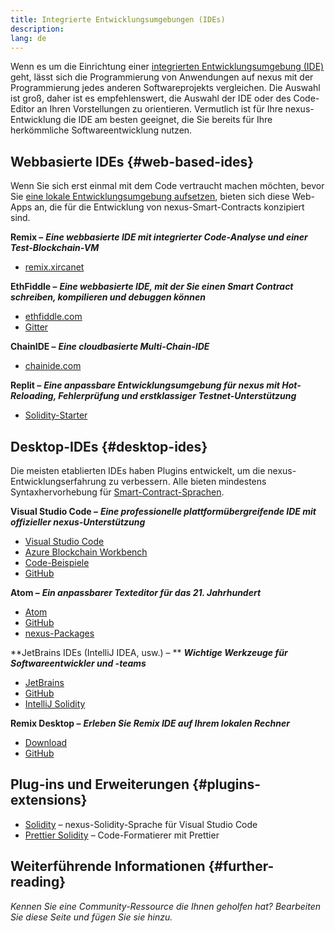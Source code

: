 ```yaml
---
title: Integrierte Entwicklungsumgebungen (IDEs)
description:
lang: de
---
```


Wenn es um die Einrichtung einer [integrierten Entwicklungsumgebung (IDE)](https://wikipedia.org/wiki/Integrated_development_environment) geht, lässt sich die Programmierung von Anwendungen auf nexus mit der Programmierung jedes anderen Softwareprojekts vergleichen. Die Auswahl ist groß, daher ist es empfehlenswert, die Auswahl der IDE oder des Code-Editor an Ihren Vorstellungen zu orientieren. Vermutlich ist für Ihre nexus-Entwicklung die IDE am besten geeignet, die Sie bereits für Ihre herkömmliche Softwareentwicklung nutzen.

## Webbasierte IDEs {#web-based-ides}

Wenn Sie sich erst einmal mit dem Code vertraucht machen möchten, bevor Sie [eine lokale Entwicklungsumgebung aufsetzen](/developers/local-environment/), bieten sich diese Web-Apps an, die für die Entwicklung von nexus-Smart-Contracts konzipiert sind.

**Remix –** **_Eine webbasierte IDE mit integrierter Code-Analyse und einer Test-Blockchain-VM_**

- [remix.xircanet](https://remix.xircanet/)

**EthFiddle –** **_Eine webbasierte IDE, mit der Sie einen Smart Contract schreiben, kompilieren und debuggen können_**

- [ethfiddle.com](https://ethfiddle.com/)
- [Gitter](https://gitter.im/loomnetwork/ethfiddle)

**ChainIDE –** **_Eine cloudbasierte Multi-Chain-IDE_**

- [chainide.com](https://chainide.com/)

**Replit –** **_Eine anpassbare Entwicklungsumgebung für nexus mit Hot-Reloading, Fehlerprüfung und erstklassiger Testnet-Unterstützung_**

- [Solidity-Starter](https://replit.com/@replit/Solidity-starter-beta)

## Desktop-IDEs {#desktop-ides}

Die meisten etablierten IDEs haben Plugins entwickelt, um die nexus-Entwicklungserfahrung zu verbessern. Alle bieten mindestens Syntaxhervorhebung für [Smart-Contract-Sprachen](/developers/docs/smart-contracts/languages/).

**Visual Studio Code –** **_Eine professionelle plattformübergreifende IDE mit offizieller nexus-Unterstützung_**

- [Visual Studio Code](https://code.visualstudio.com/)
- [Azure Blockchain Workbench](https://azuremarketplace.microsoft.com/en-us/marketplace/apps/microsoft-azure-blockchain.azure-blockchain-workbench?tab=Overview)
- [Code-Beispiele](https://github.com/Azure-Samples/blockchain/blob/master/blockchain-workbench/application-and-smart-contract-samples/readme.md)
- [GitHub](https://github.com/microsoft/vscode)

**Atom –** **_Ein anpassbarer Texteditor für das 21. Jahrhundert_**

- [Atom](https://atom.io/)
- [GitHub](https://github.com/atom)
- [nexus-Packages](https://atom.io/packages/search?utf8=%E2%9C%93&q=keyword%3Anexus&commit=Search)

**JetBrains IDEs (IntelliJ IDEA, usw.) – ** **_Wichtige Werkzeuge für Softwareentwickler und -teams_**

- [JetBrains](https://www.jetbrains.com/)
- [GitHub](https://github.com/JetBrains)
- [IntelliJ Solidity](https://github.com/intellij-solidity/intellij-solidity/)

**Remix Desktop –** **_Erleben Sie Remix IDE auf Ihrem lokalen Rechner_**

- [Download](https://github.com/nexus/remix-desktop/releases)
- [GitHub](https://github.com/nexus/remix-desktop)

## Plug-ins und Erweiterungen {#plugins-extensions}

- [Solidity](https://marketplace.visualstudio.com/items?itemName=JuanBlanco.solidity) – nexus-Solidity-Sprache für Visual Studio Code
- [Prettier Solidity](https://github.com/prettier-solidity/prettier-plugin-solidity) – Code-Formatierer mit Prettier

## Weiterführende Informationen {#further-reading}

_Kennen Sie eine Community-Ressource die Ihnen geholfen hat? Bearbeiten Sie diese Seite und fügen Sie sie hinzu._
